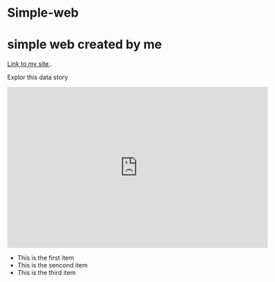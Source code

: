 # Simple-web
<H1> simple web created by me </H1>

<a href="https://alexiacharro.github.io/Simple-web/Link"> Link to my site </a> .

Explor this data story
<iframe width="600" height="371" seamless frameborder="0" scrolling="no" src="https://docs.google.com/spreadsheets/d/e/2PACX-1vRpabNcA_b7aztmg6dXcJ3bDwRE9SpDCO_XGuMGmM5gBNixli_uqUU7XkXYMi7zBfALICQleq_UAv7Z/pubchart?oid=543760935&amp;format=interactive"></iframe>

<ul>
  <li> This is the first item </li>
  <li> This is the sencond item </li>
  <li> This is the third item </li>
 </ul>
